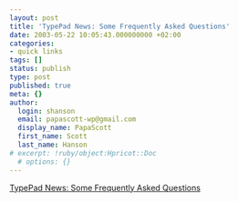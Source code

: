 ```yaml
---
layout: post
title: 'TypePad News: Some Frequently Asked Questions'
date: 2003-05-22 10:05:43.000000000 +02:00
categories:
- quick links
tags: []
status: publish
type: post
published: true
meta: {}
author:
  login: shanson
  email: papascott-wp@gmail.com
  display_name: PapaScott
  first_name: Scott
  last_name: Hanson
# excerpt: !ruby/object:Hpricot::Doc
  # options: {}
---
```

<p><a title="To whom will they sell it? Current MT users obviouly already have a hoster..." href="http://www.typepad.com/2003/05/some_frequently_aske.shtml">TypePad News: Some Frequently Asked Questions</a></p>
